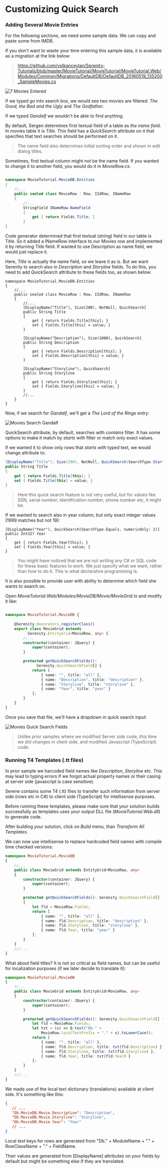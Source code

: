 
# Customizing Quick Search

### Adding Several Movie Entries

For the following sections, we need some sample data. We can copy and paste some from IMDB.

If you don't want to waste your time entering this sample data, it is available as a migration at the link below:

> https://github.com/volkanceylan/Serenity-Tutorials/blob/master/MovieTutorial/MovieTutorial/MovieTutorial.Web/Modules/Common/Migrations/DefaultDB/DefaultDB_20160519_135200_SampleMovies.cs


![7 Movies Entered](img/mdb_sample_movies.png)

If we typed *go* into search box, we would see two movies are filtered: *The Good, the Bad and the Ugly* and *The Godfather*.

If we typed *Gandalf* we wouldn't be able to find anything. 

By default, Sergen determines first textual field of a table as *the name field*. In movies table it is *Title*. This field has a *QuickSearch* attribute on it that specifies that text searches should be performed on it.

> The name field also determines initial sorting order and shown in edit dialog titles. 

Sometimes, first textual column might not be the name field. If you wanted to change it to another field, you would do it in *MovieRow.cs*:

```cs

namespace MovieTutorial.MovieDB.Entities
{
    //...
    public sealed class MovieRow : Row, IIdRow, INameRow
    {
        //...
        StringField INameRow.NameField
        {
            get { return Fields.Title; }
        }
}
```

Code generator determined that first textual (string) field in our table is Title. So it added a INameRow interface to our Movies row and implemented it by returning Title field. If wanted to use Description as name field, we would just replace it.

Here, *Title* is actually the name field, so we leave it as is. But we want Serenity to search also in *Description* and *Storyline* fields. To do this, you need to add *QuickSearch* attribute to these fields too, as shown below:

```
namespace MovieTutorial.MovieDB.Entities
{
    //...
    public sealed class MovieRow : Row, IIdRow, INameRow
    {
        //...
        [DisplayName("Title"), Size(200), NotNull, QuickSearch]
        public String Title
        {
            get { return Fields.Title[this]; }
            set { Fields.Title[this] = value; }
        }

        [DisplayName("Description"), Size(1000), QuickSearch]
        public String Description
        {
            get { return Fields.Description[this]; }
            set { Fields.Description[this] = value; }
        }

        [DisplayName("Storyline"), QuickSearch]
        public String Storyline
        {
            get { return Fields.Storyline[this]; }
            set { Fields.Storyline[this] = value; }
        }
        //...
    }
}
```

Now, if we search for *Gandalf*, we'll get a *The Lord of the Rings* entry:

![Movies Search Gandalf](img/mdb_movie_gandalf.png)

QuickSearch attribute, by default, searches with *contains* filter. It has some options to make it match by *starts with* filter or match only exact values.

If we wanted it to show only rows that *starts with* typed text, we would change attribute to:

```cs
[DisplayName("Title"), Size(200), NotNull, QuickSearch(SearchType.StartsWith)]
public String Title
{
    get { return Fields.Title[this]; }
    set { Fields.Title[this] = value; }
}
```

> Here this quick search feature is not very useful, but for values like SSN, serial number, identification number, phone number etc, it might be.

If we wanted to search also in year column, but only exact integer values (1999 matches but not 19):

```
[DisplayName("Year"), QuickSearch(SearchType.Equals, numericOnly: 1)]
public Int32? Year
{
    get { return Fields.Year[this]; }
    set { Fields.Year[this] = value; }
}
```

> You might have noticed that we are not writing any C# or SQL code for these basic features to work. We just specify what we want, rather than how to do it. This is what declarative programming is. 

It is also possible to provide user with ability to determine which field she wants to search on.

Open *MovieTutorial.Web/Modules/MovieDB/Movie/MovieGrid.ts* and modify it like:

```ts

namespace MovieTutorial.MovieDB {
    
    @Serenity.Decorators.registerClass()
    export class MovieGrid extends 
          Serenity.EntityGrid<MovieRow, any> {
        //...
        constructor(container: JQuery) {
            super(container);
        }

        protected getQuickSearchFields():
              Serenity.QuickSearchField[] {
            return [
                { name: "", title: "all" },
                { name: "Description", title: "description" },
                { name: "Storyline", title: "storyline" },
                { name: "Year", title: "year" }
            ];
        }
    }
}
```

Once you save that file, we'll have a dropdown in quick search input:

![Movies Quick Search Fields](img/mdb_movie_quicksearchfield.png)

> Unlike prior samples where we modified Server side code, this time we did changes in client side, and modified Javascript (TypeScript) code.


### Running T4 Templates (.tt files)

In prior sample we harcoded field names like *Description*, *Storyline* etc. This may lead to typing errors if we forgot actual property names or their casing at server side (javascript is case sensitive).

Serene contains some T4 (.tt) files to transfer such information from server side (rows etc in C#) to client side (TypeScript) for intellisense purposes.

Before running these templates, please make sure that your solution builds successfully as templates uses your output DLL file (*MovieTutorial.Web.dll*) to generate code.

After building your solution, click on *Build* menu, than *Transform All Templates*.

We can now use intellisense to replace hardcoded field names with compile time checked versions:

```ts
namespace MovieTutorial.MovieDB
{
    //...
    public class MovieGrid extends EntityGrid<MovieRow, any>
    {
        constructor(container: JQuery) {
            super(container);
        }

        protected getQuickSearchFields(): Serenity.QuickSearchField[]
        {
            let fld = MovieRow.Fields;
            return [
                { name: "", title: "all" },
                { name: fld.Description, title: "description" },
                { name: fld.Storyline, title: "storyline" },
                { name: fld.Year, title: "year" }
            ];
        }
    }
    ///...
}
```

What about field titles? It is not so critical as field names, but can be useful for localization purposes (if we later decide to translate it):

```ts
namespace MovieTutorial.MovieDB
{
    //...
    public class MovieGrid extends EntityGrid<MovieRow, any>
    {
        constructor(container: JQuery) {
            super(container);
        }

        protected getQuickSearchFields(): Serenity.QuickSearchField[] {
            let fld = MovieRow.Fields;
            let txt = (s) => Q.text("Db." + 
                MovieRow.localTextPrefix + "." + s).toLowerCase();
            return [
                { name: "", title: "all" },
                { name: fld.Description, title: txt(fld.Description) },
                { name: fld.Storyline, title: txt(fld.Storyline) },
                { name: fld.Year, title: txt(fld.Year) }
            ];
        }
    }
    ///...
}
```

We made use of the local text dictionary (translations) available at client side. It's something  like this:

```json
{
   // ...
   "Db.MovieDB.Movie.Description": "Description",
   "Db.MovieDB.Movie.Storyline": "Storyline",
   "Db.MovieDB.Movie.Year": "Year"
   // ...
}
```

Local text keys for rows are generated from "Db." + ModuleName + "." + RowClassName + "." + FieldName.

Their values are generated from [DisplayName] attributes on your fields by default but might be something else if they are translated.
